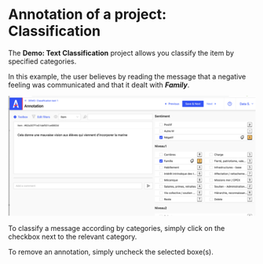 # Annotation of a project: Classification

The **Demo: Text Classification** project allows you classify the item by specified categories.

In this example, the user believes by reading the message that a negative feeling was communicated and that it dealt with **_Family_**.

![Screenshot 1-7](../../../assets/screenshot-1-7.png)

To classify a message according by categories, simply click on the checkbox next to the relevant category.

To remove an annotation, simply uncheck the selected boxe(s).
